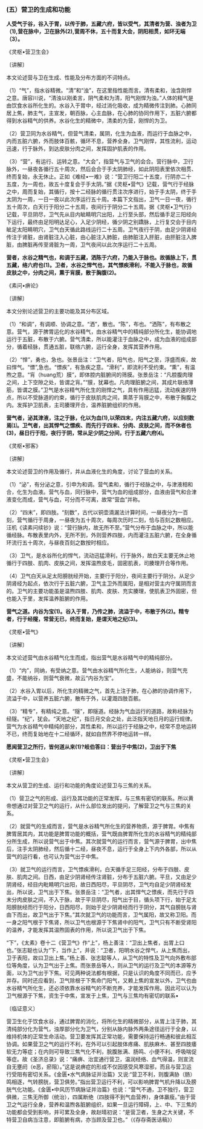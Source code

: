 ### (五）营卫的生成和功能

**人受气于谷，谷入于胃，以传于肺，五藏六府，皆以受气，其清者为营、浊者为卫（1),营在脉中，卫在脉外(2),营周不休，五十而复大会，阴阳相贯，如环无端（3）。**

​《灵枢•营卫生会》

〔讲解〕

本文论述营与卫在生成、性能及分布方面的不词特点。

（1）“气”，指水谷精微。“清”和“浊”，在这里指性能而言。清有柔和，浊含刚悍之意。唐容川说，“清浊以刚柔言，阴气柔和为清，阳气刚悍为浊。”人体的精气是由饮食水谷所化生的。水谷入于胃中，经过消化吸收，成为精微传注到肺。心肺同居上焦，肺主气，主宣发，朝百脉，心主血脉，在心肺的协同作用下，五脏六腑都得到水谷精气的供养。水谷化生的精微中，清柔的为营，刚悍的为卫。

（2）营卫同为水谷精气，但营气清柔，属阴，化生为血液，而运行于血脉之中，内而五脏六腑，外而肢体百骸，循环不息，营养全身。卫气刚悍，其性流利，运动迅速，行于脉外，到达皮肤分肉之间，发挥固护肌表的作用。

（3）“营”，有运行、运转之意。“大会”，指营气与卫气的会合。营行脉中，卫行脉外，一昼夜各循行五十周次，然后会合于手太阴肺经，如此阴阳表里依次相贯、终而复始，永无休止。正如《难经•一难》说：“营卫行阳二十五度，行阴亦二十五度，为一周也，故五十度复会于手太阴。”据《灵枢•营气》记载，营气行于经脉之中，周而复始，其循行，按十二经脉的循行贯注次序进行，始于手太阴，终于手太阴为一周，一日一夜以此次序运行五十周。本篇下文指出，卫气一日一夜，循行五十周次，白天行于阳分二十五周，夜间行于阴分二十五周。据《灵枢•卫气行》记载，平旦阴尽，卫气先从目内眦睛明穴出阳，上行至头部，然后循手足三阳经向下运行，最终由足阳明达足心，入足少阴经，循少阴之别蹻脉，上行复交会于目内眦足太阳睛明穴，卫气白天循此路线运行二十五周。卫气夜行于阴，由足少阴肾经传注于肾脏，由肾脏注入心脏，由心脏注入肺脏，由肺脏注入肝脏，由肝脏注入脾脏，由脾脏再传至肾脏为一周，卫气夜间以此次序运行二十五周。

**营者，水谷之精气也，和调于五藏，洒陈于六府，乃能入于脉也。故循脉上下，贯五藏，络六府也(1)。卫者，水谷之悍气也，其气慓疾滑利，不能入于脉也，故循皮肤之中，分肉之间，熏于肓膜，散于胸腹(2)。**

​《素问•痹论》

〔讲解〕

本文分别论述营卫的主要功能及其分布区域。

（1）“和调”，有调顺、协调之意。“洒”，散也。“陈”，布也。“洒陈”，有布散之意。营气，源于脾胃运化的水谷精气，由水谷精气中的精纯部分所化生，能协调地运行于五脏，布散于六腑。营气清柔，所以能灌注于血脉之中，成为血液的组成部分，循着经脉，贯通五脏，联络六腑，运行全身，发挥其营养作用。

（2）“悍”，勇也，急也。张景岳注：“卫气者，阳气也，阳气之至，浮盛而疾，故曰悍气。“慓”,急也。“慓疾”，有急疾之意。“滑利”，即流利不受约束。“熏”，有温煦之意。“肓（huang荒）膜”，即体腔内脏腑间的筛膜。张景岳注：“凡腔腹肉理之间，上下空隙之处，皆谓之肓。”“膜，犹幕也。凡肉理脏腑之间，其成片联络薄筋，皆谓之膜。”卫气是水谷精气所化生的刚悍之气，具有作用迅猛，流动疾速的特点，所以不受脉道的约束，循行于皮肤肌肉之间，熏蒸于肓膜之中，布散于胸腹之内。发挥护卫肌表，主司腠理开合，温养脏腑组织的作用。

**营气者，泌其津液，注之于脉，化以为血(1),以荣四末，内注五藏六府，以应刻数焉⑴。卫气者，出其悍气之慓疾、而先行于四末、分肉、皮肤之间，而不休者也(3)，昼日行于阳，夜行于阴，常从足少阴之分间，行于五藏六府⑷。**

​《灵枢•邪客》

〔讲解〕

本文论述营卫的作用及循行，并从血液化生的角度，讨论了营血的关系。

（1）“泌”，有分泌之意，引申为和调。营气柔和，循行于经脉之中，与津液相和合，化生为血液。营气与血，同行脉中，营气为血的组成部分，血液由营气和合津液变化而成，营气与血，可分而不可离，故常“营血”并称。

（2）“四末”，即四肢。“刻数”，古代以铜壶滴漏法计算时间，一昼夜分为一百刻，营气循行于周身，一昼夜为五十周次，每周次历时二刻，恰与百刻之数相应。汪机《读素问续钞》说：“营行脉内，故无所不至。”营气分布于血脉之中，所以能循经脉。布散表里内外，无所不到，外则营养四肢，内而灌注五脏六腑，在全身循环流行五十周次，与昼夜百刻之数按时相应。

（3）卫气，是水谷所化的悍气，流动迅猛滑利，行于脉外，故白天主要无休止地循行于四肢、肌肉、皮肤之间，发挥温煦皮毛，固密肌表，司腠理开合等作用。

（4）卫气白天从足太阳膀胱经开始，主要行于阳分，夜间主要行于阴分。从足少阴肾经为起点，依次行于五脏六腑，卫气主卫外而属阳，是相对营主内守属阴而言的。卫气的主要功能虽是温煦四肢、肌肉、皮肤、充实腠理，使肌表卫外固密，但也能入于里，发挥温养脏腑的作用。

**营气之道。内谷为宝(1)。谷入于胃，乃传之肺，流溢于中，布散于外(2)。精专者，行于经隧，常营无已，终而复始，是谓天地之纪(3)。**

​《灵枢•营气》

〔讲解〕

本文论述营气由水谷精气化生而成，指出营气是水谷精气中的精纯部分。

（1）“内”，同纳，有受纳之意。营气由水谷精气所化生，人能纳谷，则营气充盛，不能纳谷，则营气衰微，故云“内谷为宝”。

（2）水谷入胃以后，所化生的精微之气，首先上注于肺，在心肺的协调作用下，流溢于中，以营养五脏六腑，散布于外，以灌溉四肢百骸。

（3）“精专”，有精纯之意。“隧”，即隧道。经脉为气血运行的道路，故称经脉为经隧。“纪”，犹会。“天地之纪”，指日月交会之处，此泛指天地日月的运行规律。营气为水谷精气中精纯的部分，其性柔和，所以运行于经脉之中，经常不息地运转不已，终而复始地在十二经循环，就如自然界不停地运转一样。

**愿闻营卫之所行，皆何道从来(1)?岐伯答曰：营出于中焦(2)，卫出于下焦**

​《灵枢•营卫生会》

〔讲解〕

本文从营卫的生成、运行和功能的角度论述营卫与三焦的关系。

（1）营卫之气的形成、运行及其功能的正常发挥，与三焦有密切的联系。所以黄帝想通过对营卫之气的运行，从什么部位发出的提问，了解营卫之气与三焦的关系。

（2）就营气的生成而言，营气是水谷精气所化生的营养物质，源于脾胃。中焦有脾胃居其内，其功能是脾胃功能的概括，营气既由脾胃所化生的水谷精气的精纯部分所生成，所以说营气出于中焦。其次就营气的运行而言，营气源于脾胃，出中焦后，注手太阴肺经，然后循十二经，昼夜不息，运行于全身上下内外各部，所以从营气的运行看，也可认为营气出于中焦。

（3）就卫气的运行而言，卫气慓疾滑利，白天循手足三阳经，分布于四肢、皮肤、肌肉之间。日西，由足少阴肾经传注肾脏，分布于五脏六腑。平旦，又由足少阴肾经，经目内毗睛明穴出阳，故日西阳尽，平旦阴尽，卫气均自足少阴肾经发出，所以说，卫气出于下焦。张景岳注：“卫气者，出其悍气之慓疾，而先行于四末分肉皮肤之间，不入于脉，故于平旦阴尽，阳气出于目，循头项下行，始于足太阳膀胱经而行于阳分，日西阳尽，则始于足少阴肾经而行于阴分，其气自膀胱与肾由下而出，故卫气出于下焦。”其次就卫气的功能而言，卫气属阳，故又称卫阳。而一身之阳气根于下焦肾，所以卫气也根源于下焦肾中的阳气，卫气只有不断受肾阳的温养，才能发挥其温煦固表的作用，所以说卫气出于下焦。

“下”，《太素》卷十二《营卫气》作“上”，杨上善注：“卫出上焦者，出胃上口也。”张志聪也认为“下，当作上”，并说：“卫者，阳明水谷之悍气，从上焦而出，卫于表阳，故曰卫出上焦。”杨上善、张志聪等人，从卫气的特性及卫气向外敷布部位等角度，认为卫气出于上焦。而张景岳等人，则从卫气的运行及卫气的本源等方面，以为卫气出于下焦。可见两种说法都有根据，只是认识的角度不同而已，应予并存。同时还应看到，卫气除根于下焦命门阳气，又赖上焦的宣发以外，卫气也由水谷精气所化生，还必须依靠水谷精气的不断充养，才能发挥作用。因此可以认为卫气根源于下焦，资生于中焦，宣发于上焦，卫气与三焦均有密切的联系•

〔临证意义〕

营卫生化于饮食水谷，通过脾胃的消化，将所化生的精微部分，从胃上注于肺，其清纯部分化为营气，浊厚部分化为卫气，分别从脉内脉外两条途径运行于全身，以维持机体的正常生命活动。营卫要发挥其正常功能，需要保持运行畅通和彼此相互协调。如果营卫之气的运行不利，在外可以引起肢体疼痛、肌肤麻木、甚至四肢痿软无力等症；在内则可导致三焦气化不利，脘腹胀满、肠鸣、小便不利、呼吸喘促等症。故《圣济总录》说：“痛痹、治宜通行营卫，温润经络、血气得温，则宣流自无壅阏（e恶，瘀阻）。”这是说痹症的形成不仅因感受风寒湿邪，而且与营卫运行受阻有密切关系。《金匮•水气病脉证并治篇》又说:“营卫不利，则腹满胁（肠）鸣相逐，气转膀胱，营卫俱劳。”指出营卫运行不利，可以影响脾胃气机升降以及膀胱气化功能。《金匮•中风历节病脉证并治篇》也说：“营气不通，卫不独行，营卫俱微，三焦无所御（统治），四属断绝（四肢得不到气血营养)，身体羸瘦。”由于营卫之气运行全身，营养和温煦各脏腑组织，如果一旦运行障碍，上、中、下三焦的功能都会受到影响，并可累及全身，故赵晴初说：“是营卫者，生身之大关键，不特营卫自病当注意，即脏腑有病，亦当顾及营卫也。”（《存存斋医话稿》）

